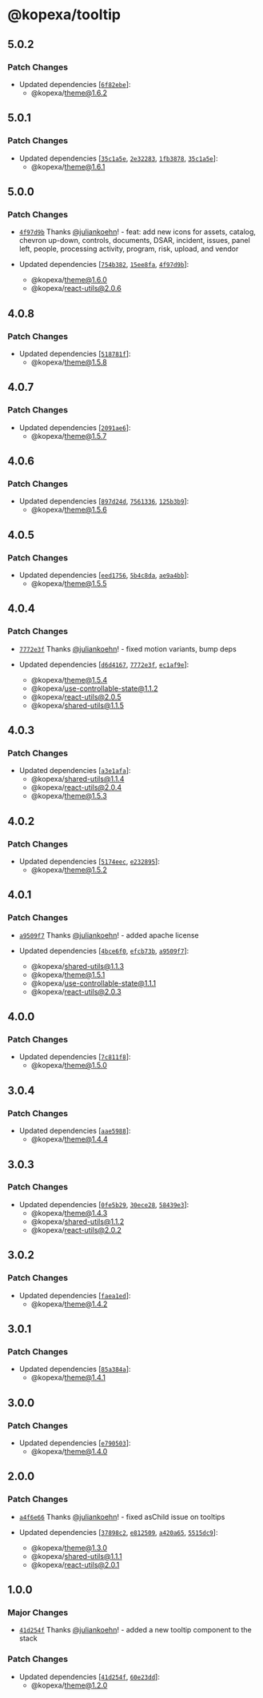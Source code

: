 # @kopexa/tooltip

## 5.0.2

### Patch Changes

- Updated dependencies [[`6f82ebe`](https://github.com/kopexa-grc/sight/commit/6f82ebebd19eb4000754a797f6790cb8d2643611)]:
  - @kopexa/theme@1.6.2

## 5.0.1

### Patch Changes

- Updated dependencies [[`35c1a5e`](https://github.com/kopexa-grc/sight/commit/35c1a5e59ac10e2965e720e86cabb621c4c56932), [`2e32283`](https://github.com/kopexa-grc/sight/commit/2e322831e84ec37b808862e0582aea953a1f33ad), [`1fb3878`](https://github.com/kopexa-grc/sight/commit/1fb3878ca5e86dd4fdaff3b59400bd54cc343ced), [`35c1a5e`](https://github.com/kopexa-grc/sight/commit/35c1a5e59ac10e2965e720e86cabb621c4c56932)]:
  - @kopexa/theme@1.6.1

## 5.0.0

### Patch Changes

- [`4f97d9b`](https://github.com/kopexa-grc/sight/commit/4f97d9b1b8f92363eac357f5e4db95cab3e09699) Thanks [@juliankoehn](https://github.com/juliankoehn)! - feat: add new icons for assets, catalog, chevron up-down, controls, documents, DSAR, incident, issues, panel left, people, processing activity, program, risk, upload, and vendor

- Updated dependencies [[`754b382`](https://github.com/kopexa-grc/sight/commit/754b3825dfb3f084b3ead8f5806cce7297c2c6f1), [`15ee8fa`](https://github.com/kopexa-grc/sight/commit/15ee8fa3264661c1d44fc519cde0d89c1e11f1e0), [`4f97d9b`](https://github.com/kopexa-grc/sight/commit/4f97d9b1b8f92363eac357f5e4db95cab3e09699)]:
  - @kopexa/theme@1.6.0
  - @kopexa/react-utils@2.0.6

## 4.0.8

### Patch Changes

- Updated dependencies [[`518781f`](https://github.com/kopexa-grc/sight/commit/518781feda1e60b68b78602b71cfe5233d3cc9ae)]:
  - @kopexa/theme@1.5.8

## 4.0.7

### Patch Changes

- Updated dependencies [[`2091ae6`](https://github.com/kopexa-grc/sight/commit/2091ae683088411ecc4aec83afd48a186856d8bd)]:
  - @kopexa/theme@1.5.7

## 4.0.6

### Patch Changes

- Updated dependencies [[`897d24d`](https://github.com/kopexa-grc/sight/commit/897d24d667ce1fe417d74e3f610fbc17bba09d7a), [`7561336`](https://github.com/kopexa-grc/sight/commit/75613367c4b053b5b58f6e4d77adee7d7327bfb8), [`125b3b9`](https://github.com/kopexa-grc/sight/commit/125b3b92f356a72597667e289fb3dcce64b1a31c)]:
  - @kopexa/theme@1.5.6

## 4.0.5

### Patch Changes

- Updated dependencies [[`eed1756`](https://github.com/kopexa-grc/sight/commit/eed175606989b60dd404879d25fc0ccb3e47c264), [`5b4c8da`](https://github.com/kopexa-grc/sight/commit/5b4c8daa292d433c6549b07aeeb9fde21d40aa3e), [`ae9a4bb`](https://github.com/kopexa-grc/sight/commit/ae9a4bbf8c5a747f6f7f76f39687b03d430d8bc8)]:
  - @kopexa/theme@1.5.5

## 4.0.4

### Patch Changes

- [`7772e3f`](https://github.com/kopexa-grc/sight/commit/7772e3fcb6bc001cf2eb7670598fc123de08a2b0) Thanks [@juliankoehn](https://github.com/juliankoehn)! - fixed motion variants, bump deps

- Updated dependencies [[`d6d4167`](https://github.com/kopexa-grc/sight/commit/d6d4167993dc8a8bc026e49f4fe6bc96617166ca), [`7772e3f`](https://github.com/kopexa-grc/sight/commit/7772e3fcb6bc001cf2eb7670598fc123de08a2b0), [`ec1af9e`](https://github.com/kopexa-grc/sight/commit/ec1af9e658e780c980142ccd742bfadda2106a34)]:
  - @kopexa/theme@1.5.4
  - @kopexa/use-controllable-state@1.1.2
  - @kopexa/react-utils@2.0.5
  - @kopexa/shared-utils@1.1.5

## 4.0.3

### Patch Changes

- Updated dependencies [[`a3e1afa`](https://github.com/kopexa-grc/sight/commit/a3e1afac5068cb7d6bacce5b41385ffb86b19e46)]:
  - @kopexa/shared-utils@1.1.4
  - @kopexa/react-utils@2.0.4
  - @kopexa/theme@1.5.3

## 4.0.2

### Patch Changes

- Updated dependencies [[`5174eec`](https://github.com/kopexa-grc/sight/commit/5174eec87fac03275181b8b0e864f734db4e66ff), [`e232895`](https://github.com/kopexa-grc/sight/commit/e23289587bd49386e109697332a7c7f122033576)]:
  - @kopexa/theme@1.5.2

## 4.0.1

### Patch Changes

- [`a9509f7`](https://github.com/kopexa-grc/sight/commit/a9509f7405616770d3db877f6f067a5659d5d60b) Thanks [@juliankoehn](https://github.com/juliankoehn)! - added apache license

- Updated dependencies [[`4bce6f0`](https://github.com/kopexa-grc/sight/commit/4bce6f0c191db25d501d9d0e2d9613669b46db7d), [`efcb73b`](https://github.com/kopexa-grc/sight/commit/efcb73bfeb78d1dc8ef2d21ea27283a44941c15a), [`a9509f7`](https://github.com/kopexa-grc/sight/commit/a9509f7405616770d3db877f6f067a5659d5d60b)]:
  - @kopexa/shared-utils@1.1.3
  - @kopexa/theme@1.5.1
  - @kopexa/use-controllable-state@1.1.1
  - @kopexa/react-utils@2.0.3

## 4.0.0

### Patch Changes

- Updated dependencies [[`7c811f8`](https://github.com/kopexa-grc/sight/commit/7c811f8ead98402393913667246139efa7855ed8)]:
  - @kopexa/theme@1.5.0

## 3.0.4

### Patch Changes

- Updated dependencies [[`aae5988`](https://github.com/kopexa-grc/sight/commit/aae5988ca7c21365ff74c4c0b6f1d6a3be3c08d9)]:
  - @kopexa/theme@1.4.4

## 3.0.3

### Patch Changes

- Updated dependencies [[`0fe5b29`](https://github.com/kopexa-grc/sight/commit/0fe5b2960a027b4cc692e5da718a14c99b1dc4f5), [`30ece28`](https://github.com/kopexa-grc/sight/commit/30ece28af080450ff47a8786461852d74be4adcc), [`58439e3`](https://github.com/kopexa-grc/sight/commit/58439e37772afead2f7d2828952cdcc0ba3cd5cc)]:
  - @kopexa/theme@1.4.3
  - @kopexa/shared-utils@1.1.2
  - @kopexa/react-utils@2.0.2

## 3.0.2

### Patch Changes

- Updated dependencies [[`faea1ed`](https://github.com/kopexa-grc/sight/commit/faea1edd8989e7f840a29f527bab68045ed21666)]:
  - @kopexa/theme@1.4.2

## 3.0.1

### Patch Changes

- Updated dependencies [[`85a384a`](https://github.com/kopexa-grc/sight/commit/85a384a844537314f9f742b614277847ca564976)]:
  - @kopexa/theme@1.4.1

## 3.0.0

### Patch Changes

- Updated dependencies [[`e790503`](https://github.com/kopexa-grc/sight/commit/e790503cd6a01d3c7961029622c408fa6ddef926)]:
  - @kopexa/theme@1.4.0

## 2.0.0

### Patch Changes

- [`a4f6e66`](https://github.com/kopexa-grc/sight/commit/a4f6e661a1ba6b4e2c2e5ad19ab4c9a730a31008) Thanks [@juliankoehn](https://github.com/juliankoehn)! - fixed asChild issue on tooltips

- Updated dependencies [[`37898c2`](https://github.com/kopexa-grc/sight/commit/37898c278f467c572322ad0c9832e0f3f0aac9de), [`e812509`](https://github.com/kopexa-grc/sight/commit/e812509464d8375a4fdb7df6d90374446bf6477e), [`a420a65`](https://github.com/kopexa-grc/sight/commit/a420a6526ce6be694d0fa9358c5590f10e9d3179), [`5515dc9`](https://github.com/kopexa-grc/sight/commit/5515dc95a29c099b2cf83d0354c0d270de5b3877)]:
  - @kopexa/theme@1.3.0
  - @kopexa/shared-utils@1.1.1
  - @kopexa/react-utils@2.0.1

## 1.0.0

### Major Changes

- [`41d254f`](https://github.com/kopexa-grc/sight/commit/41d254f26929f18100eaefb84bec8b15a4d7d590) Thanks [@juliankoehn](https://github.com/juliankoehn)! - added a new tooltip component to the stack

### Patch Changes

- Updated dependencies [[`41d254f`](https://github.com/kopexa-grc/sight/commit/41d254f26929f18100eaefb84bec8b15a4d7d590), [`60e23dd`](https://github.com/kopexa-grc/sight/commit/60e23dda2a3f8a3514d1c278f787852fbca461b8)]:
  - @kopexa/theme@1.2.0
